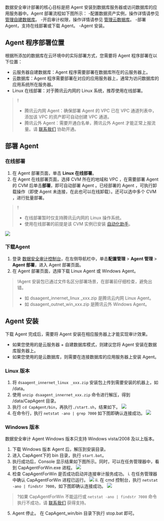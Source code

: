 数据安全审计部署的核心目标是把 Agent 安装到数据库服务器或访问数据库的应用服务器中。Agent 部署流程如下图所示：
<dx-steps>
-配置数据资产实例，操作详情请参见 [管理自建数据库](https://cloud.tencent.com/document/product/856/66075#since)。
-开启审计权限，操作详情请参见 [管理云数据库](https://cloud.tencent.com/document/product/856/66075#cloud)。
-部署 Agent，支持在线部署或下载 Agent。
-Agent 安装。
</dx-steps>

## Agent 程序部署位置
根据所添加的数据库在云环境中的实际部署方式，您需要将 Agent 程序部署在以下位置：
 - 云服务器自建数据库：Agent 程序需要部署在数据库所在的云服务器上。
 - 云数据库：Agent 程序需要部署在对应的应用服务器上，通常为访问数据库的应用系统所在服务器。
 -  Linux 在线部署：对于腾讯云内网的 Linux 系统，推荐使用在线部署。
 
>!
>- 腾讯云内网 Agent：确保部署 Agent 的 VPC 已在 VPC 通道列表中，添加该 VPC 的资产即可自动创建 VPC 通道。
>- 腾讯云外 Agent：需要开通白名单，腾讯云外 Agent 才能正常上报流量。请 [联系我们](https://cloud.tencent.com/online-service) 协助开通。  


 
## 部署 Agent
### 在线部署
1. 在 Agent 部署页面，单击 **Linux 在线部署**。
2. 在 Agent 在线部署页面，选择 CVM 所在的地域和 VPC ，在需要部署 Agent 的 CVM 后单击**部署**，即可自动部署 Agent 。已经部署的 Agent ，可执行卸载操作（即使 Agent 未连接，在此也可以在线卸载）。还可以选中多个 CVM ，进行批量部署。
>!
>- 在线部署暂时仅支持腾讯云内网的 Linux 操作系统。
>- 使用在线部署的前提是该 CVM 实例已安装 [自动化助手](https://cloud.tencent.com/document/product/1340/51945)。
>
![](https://qcloudimg.tencent-cloud.cn/raw/2947b081fffc641399f94e37ca6e15c7.png)

### 下载Agent 
1. 登录 [数据安全审计控制台](https://console.cloud.tencent.com/dsaudit)，在左侧导航栏中，单击**配置管理** > **Agent 管理** > **Agent 部署**，进入 Agent 部署页面。
2. 在 Agent 部署页面，选择下载 Linux Agent 或 Windows Agent。
>!Agent 安装包已通过文件名区分部署场景，在部署前仔细检查，避免出错。
>  - 如 dsaagent_innernet_linux _xxx.zip 是腾讯云内网 Linux Agent。
>  - 如 dsaagent_outnet_win_xxx.zip 是腾讯云外 Windows Agent。
>  

## Agent 安装
下载 Agent 完成后，需要将 Agent 安装在相应服务器上才能实现审计效果。
- 如果您使用的是云服务器 + 自建数据库模式，则建议您将 Agent 安装在数据库服务器上。
- 如果您使用的是云数据库，则需要在连接数据库的应用服务器上安装 Agent。

### Linux 版本
1. 将 `dsaagent_innernet_linux _xxx.zip` 安装包上传到需要安装的机器上，如 /data。
2. 使用 `unzip dsaagent_innernet_xxx.zip` 命令进行解压，得到 /data/CapAgent 目录。
3. 执行 `cd CapAgent/bin`，再执行`./start.sh`，结果如下。
![](https://qcloudimg.tencent-cloud.cn/raw/81b0f1add2be91ed9930ced33b975d39.png)
4. 在命令行，执行 `netstat -ano | grep 7000` 如下图即确认连接成功。
![](https://qcloudimg.tencent-cloud.cn/raw/cb7d4975c71891640172832428d420d7.png)

### Windows 版本
数据安全审计 Agent Windows 版本只支持 Windows vista/2008 及以上版本。
1. 下载 Windows 版本 Agent 后，解压到安装目录。
2. 进入 CapAgent下的 bin 目录，执行 `start.bat`。
3. 执行成功后，Console 显示结果如下图所示。同时，可以在任务管理器中，看到 CapAgentForWin.exe 进程。
![](https://qcloudimg.tencent-cloud.cn/raw/d7bfc6e6d21ac23cbb2fd9e35f146d26.png)
4. 检查 CapAgentForWin 是否成功启动并连接审计服务成功。
i. 在任务管理器中确认 CapAgentForWin 进程已运行。
![](https://qcloudimg.tencent-cloud.cn/raw/5ebac0aaadfc5ceaa350f14c1fd04062.png)
ii. 在 cmd 控制台，执行 `netstat -ano | findstr 7000`，如下图即确认连接成功。
![](https://qcloudimg.tencent-cloud.cn/raw/9fe339420cdd09b4ff0a94f90e844d1f.png)
>?如果 CapAgentForWin 不能运行或 `netstat -ano | findstr 7000` 命令执行不成功，请  [联系我们](https://cloud.tencent.com/online-service) 获得支持。
5. Agent 停止。
在 CapAgent_win/bin 目录下执行 stop.bat 即可。
